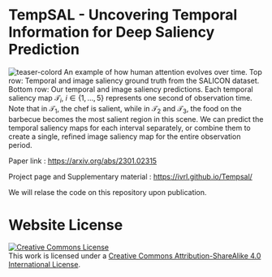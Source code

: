 # TempSAL - Uncovering Temporal Information for Deep Saliency Prediction

![teaser-colord](https://user-images.githubusercontent.com/16324609/226619656-7aca1b74-0746-4524-9a5b-cd71698d30ce.png)
An example of how human attention evolves over time. Top row: Temporal and image saliency ground truth from the SALICON dataset. Bottom row: Our temporal and image saliency predictions. Each temporal saliency map $\mathcal{T}_i$, $i \in \{1,\ldots,5\}$ represents one second of observation time. Note that in $\mathcal{T}_1$, the chef is salient, while in  $\mathcal{T}_2$ and  $\mathcal{T}_3$, the food on the barbecue becomes the most salient region in this scene. We can predict the temporal saliency maps for each interval separately, or combine them to create a single, refined image saliency map for the entire observation period.  




Paper link : https://arxiv.org/abs/2301.02315

Project page and Supplementary material : https://ivrl.github.io/Tempsal/

We will relase the code on this repository upon publication.


# Website License
<a rel="license" href="http://creativecommons.org/licenses/by-sa/4.0/"><img alt="Creative Commons License" style="border-width:0" src="https://i.creativecommons.org/l/by-sa/4.0/88x31.png" /></a><br />This work is licensed under a <a rel="license" href="http://creativecommons.org/licenses/by-sa/4.0/">Creative Commons Attribution-ShareAlike 4.0 International License</a>.
